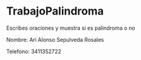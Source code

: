 # TrabajoPalindroma
Escribes oraciones y muestra si es palindroma o no


Nombre: Ari Alonso Sepulveda Rosales


Telefono: 3411352722
